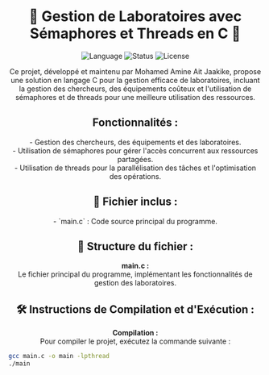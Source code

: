 <h1 align="center">🔬 Gestion de Laboratoires avec Sémaphores et Threads en C 🔬</h1>

<p align="center">
  <img src="https://img.shields.io/badge/Language-C-blue" alt="Language">
  <img src="https://img.shields.io/badge/Status-En%20Cours-brightgreen" alt="Status">
  <img src="https://img.shields.io/github/license/votre-nom/projet-laboratoires-semaphores-threads" alt="License">
</p>

<p align="center">Ce projet, développé et maintenu par Mohamed Amine Ait Jaakike, propose une solution en langage C pour la gestion efficace de laboratoires, incluant la gestion des chercheurs, des équipements coûteux et l'utilisation de sémaphores et de threads pour une meilleure utilisation des ressources.</p>

<h2 align="center">Fonctionnalités :</h2>

<p align="center">
  - Gestion des chercheurs, des équipements et des laboratoires.<br>
  - Utilisation de sémaphores pour gérer l'accès concurrent aux ressources partagées.<br>
  - Utilisation de threads pour la parallélisation des tâches et l'optimisation des opérations.
</p>

<h2 align="center">📁 Fichier inclus :</h2>

<p align="center">- `main.c` : Code source principal du programme.</p>

<h2 align="center">📄 Structure du fichier :</h2>

<p align="center">
  <strong>main.c :</strong><br>
  Le fichier principal du programme, implémentant les fonctionnalités de gestion des laboratoires.
</p>

<h2 align="center">🛠️ Instructions de Compilation et d'Exécution :</h2>

<p align="center">
  <strong>Compilation :</strong><br>
  Pour compiler le projet, exécutez la commande suivante :
</p>

```bash
gcc main.c -o main -lpthread
./main
